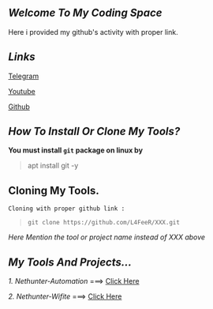 ## ***Welcome To My Coding Space***

Here i provided my github's activity with proper link.

## ***Links***


[Telegram](https://t.me/kali_nethunter_android)

[Youtube](https://youtube.com/channel/UCOB6x1Bn0dpBk0ZOHcARKYQ)

[Github](https://github.com/L4FeeR)

## ***How To Install Or Clone My Tools?***

**You must install `git` package on linux by**
>    apt install git -y

## **Cloning My Tools.**

    Cloning with proper github link :

  >`git clone https://github.com/L4FeeR/XXX.git`

 *Here Mention the tool or project name instead of XXX above*

## ***My Tools And Projects...***

 *1. Nethunter-Automation* ===> [Click Here](https://github.com/L4FeeR/Nethunter-Automation)

 *2. Nethunter-Wifite*     ===> [Click Here](https://github.com/L4FeeR/NH-Wifite)
